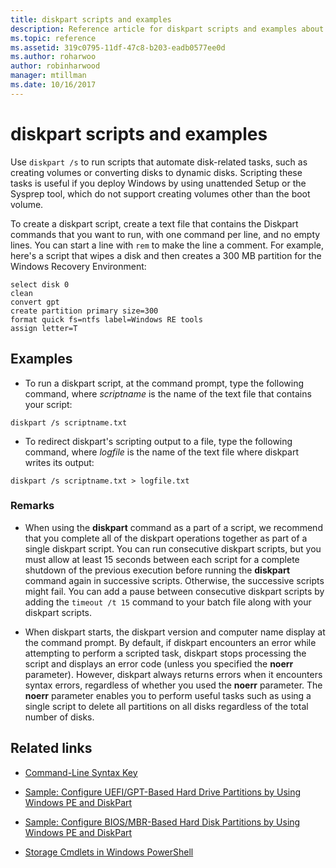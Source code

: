 ```yaml
---
title: diskpart scripts and examples
description: Reference article for diskpart scripts and examples about how to automate disk-related tasks, such as creating volumes or converting disks to dynamic disks.
ms.topic: reference
ms.assetid: 319c0795-11df-47c8-b203-eadb0577ee0d
ms.author: roharwoo
author: robinharwood
manager: mtillman
ms.date: 10/16/2017
---
```


# diskpart scripts and examples



Use `diskpart /s` to run scripts that automate disk-related tasks, such as creating volumes or converting disks to dynamic disks. Scripting these tasks is useful if you deploy Windows by using unattended Setup or the Sysprep tool, which do not support creating volumes other than the boot volume.

To create a diskpart script, create a text file that contains the Diskpart commands that you want to run, with one command per line, and no empty lines. You can start a line with `rem` to make the line a comment. For example, here's a script that wipes a disk and then creates a 300 MB partition for the Windows Recovery Environment:

```
select disk 0
clean
convert gpt
create partition primary size=300
format quick fs=ntfs label=Windows RE tools
assign letter=T
```

## Examples

- To run a diskpart script, at the command prompt, type the following command, where *scriptname* is the name of the text file that contains your script:

```
diskpart /s scriptname.txt
```

- To redirect diskpart's scripting output to a file, type the following command, where *logfile* is the name of the text file where diskpart writes its output:

```
diskpart /s scriptname.txt > logfile.txt
```

### Remarks

- When using the **diskpart** command as a part of a script, we recommend that you complete all of the diskpart operations together as part of a single diskpart script. You can run consecutive diskpart scripts, but you must allow at least 15 seconds between each script for a complete shutdown of the previous execution before running the **diskpart** command again in successive scripts. Otherwise, the successive scripts might fail. You can add a pause between consecutive diskpart scripts by adding the `timeout /t 15` command to your batch file along with your diskpart scripts.

- When diskpart starts, the diskpart version and computer name display at the command prompt. By default, if diskpart encounters an error while attempting to perform a scripted task, diskpart stops processing the script and displays an error code (unless you specified the **noerr** parameter). However, diskpart always returns errors when it encounters syntax errors, regardless of whether you used the **noerr** parameter. The **noerr** parameter enables you to perform useful tasks such as using a single script to delete all partitions on all disks regardless of the total number of disks.

## Related links

- [Command-Line Syntax Key](command-line-syntax-key.md)

- [Sample: Configure UEFI/GPT-Based Hard Drive Partitions by Using Windows PE and DiskPart](/previous-versions/windows/it-pro/windows-8.1-and-8/hh825686(v=win.10))

- [Sample: Configure BIOS/MBR-Based Hard Disk Partitions by Using Windows PE and DiskPart](/previous-versions/windows/it-pro/windows-8.1-and-8/hh825677(v=win.10))

- [Storage Cmdlets in Windows PowerShell](/powershell/module/storage/)
